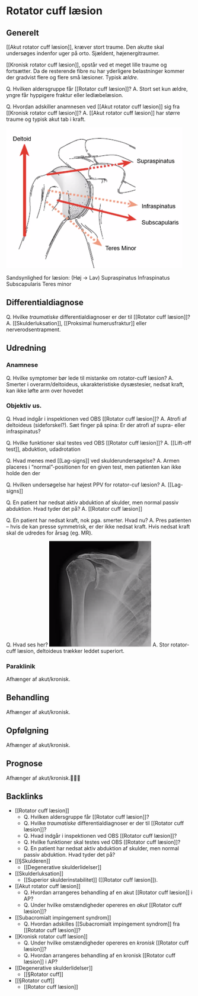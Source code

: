 # Rotator cuff læsion
## Generelt
[[Akut rotator cuff læsion]], kræver stort traume. Den akutte skal undersøges indenfor uger på orto. Sjældent, højenergitraumer. 

[[Kronisk rotator cuff læsion]], opstår ved et meget lille traume og fortsætter. Da de resterende fibre nu har yderligere belastninger kommer der gradvist flere og flere små læsioner. Typisk *ældre*. 

Q. Hvilken aldersgruppe får [[Rotator cuff læsion]]?
A. Stort set kun ældre, yngre får hyppigere fraktur eller ledlæbelæsion.

Q. Hvordan adskiller anamnesen ved [[Akut rotator cuff læsion]] sig fra [[Kronisk rotator cuff læsion]]?
A. [[Akut rotator cuff læsion]] har større traume og typisk akut tab i kraft.

![](BearImages/D35B3847-946E-4A5B-9565-12B3B392D13D-9395-00001A6B394F386C/8DF655DE-F77F-4AB2-977D-F38663672D40.png)

Sandsynlighed for læsion: (Høj -> Lav)
Supraspinatus
Infraspinatus
Subscapularis
Teres minor

## Differentialdiagnose
Q. Hvilke *traumatiske* differentialdiagnoser er der til [[Rotator cuff læsion]]?
A. [[Skulderluksation]], [[Proksimal humerusfraktur]] eller nerverodsentrapment.

## Udredning
### Anamnese
Q. Hvilke symptomer bør lede til mistanke om rotator-cuff læsion?
A. Smerter i overarm/deltoideus, ukarakteristiske dysæstesier, nedsat kraft, kan ikke løfte arm over hovedet

### Objektiv us.
Q. Hvad indgår i inspektionen ved OBS [[Rotator cuff læsion]]?
A. Atrofi af deltoideus (sideforskel?). Sæt finger på spina: Er der atrofi af supra- eller infraspinatus?

Q. Hvilke funktioner skal testes ved OBS [[Rotator cuff læsion]]?
A. [[Lift-off test]], abduktion, udadrotation

Q. Hvad menes med [[Lag-signs]] ved skulderundersøgelse?
A. Armen placeres i “normal”-positionen for en given test, men patienten kan ikke holde den der

Q. Hvilken undersøgelse har højest PPV for rotator-cuf læsion?
A. [[Lag-signs]]

Q. En patient har nedsat aktiv abduktion af skulder, men normal passiv abduktion. Hvad tyder det på?
A. [[Rotator cuff læsion]]

Q. En patient har nedsat kraft, nok pga. smerter. Hvad nu?
A. Pres patienten – hvis de kan presse symmetrisk, er der ikke nedsat kraft. Hvis nedsat kraft skal de udredes for årsag (eg. MR).

Q. Hvad ses her?
![](BearImages/7AEFB00C-12E3-4860-BF26-C525AC73336F-9395-00001B30A8F4D4D3/41FE5EBA-F607-44D2-B8C5-1FA2218D7E96.png)
A. Stor rotator-cuff læsion, deltoideus trækker leddet superiort.

### Paraklinik
Afhænger af akut/kronisk.

## Behandling
Afhænger af akut/kronisk.

## Opfølgning
Afhænger af akut/kronisk.

## Prognose
Afhænger af akut/kronisk.

## Backlinks
* [[Rotator cuff læsion]]
	* Q. Hvilken aldersgruppe får [[Rotator cuff læsion]]?
	* Q. Hvilke *traumatiske* differentialdiagnoser er der til [[Rotator cuff læsion]]?
	* Q. Hvad indgår i inspektionen ved OBS [[Rotator cuff læsion]]?
	* Q. Hvilke funktioner skal testes ved OBS [[Rotator cuff læsion]]?
	* Q. En patient har nedsat aktiv abduktion af skulder, men normal passiv abduktion. Hvad tyder det på?
* [[§Skulderen]]
	* [[Degenerative skulderlidelser]]
* [[Skulderluksation]]
	* [[Superior skulderinstabilitet]] ([[Rotator cuff læsion]]).
* [[Akut rotator cuff læsion]]
	* Q. Hvordan arrangeres behandling af en akut [[Rotator cuff læsion]] i AP?
	* Q. Under hvilke omstændigheder opereres en *akut* [[Rotator cuff læsion]]?
* [[Subacromialt impingement syndrom]]
	* Q. Hvordan adskilles [[Subacromialt impingement syndrom]] fra [[Rotator cuff læsion]]?
* [[Kronisk rotator cuff læsion]]
	* Q. Under hvilke omstændigheder opereres en *kronisk* [[Rotator cuff læsion]]?
	* Q. Hvordan arrangeres behandling af en kronisk [[Rotator cuff læsion]] i AP?
* [[Degenerative skulderlidelser]]
	* [[§Rotator cuff]]
* [[§Rotator cuff]]
	* [[Rotator cuff læsion]]

<!-- #anki/tag/med/Orto #anki/deck/Medicine -->

<!-- {BearID:578BBE31-EA4C-42E7-8084-A2242D5FC39B-9395-000024D4AD57388D} -->
